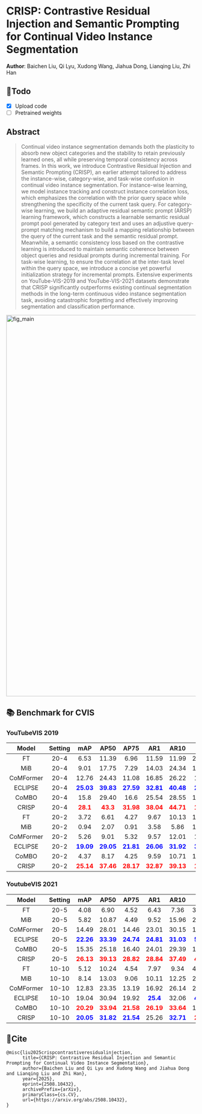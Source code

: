 # CRISP: Contrastive Residual Injection and Semantic Prompting for Continual Video Instance Segmentation
**Author**: Baichen Liu, Qi Lyu, Xudong Wang, Jiahua Dong, Lianqing Liu, Zhi Han

## 🚀Todo
- [x] Upload code
- [ ] Pretrained weights

## Abstract
>Continual video instance segmentation demands both the plasticity to absorb new object categories and the stability to retain previously learned ones, all while preserving temporal consistency across frames. In this work, we introduce Contrastive Residual Injection and Semantic Prompting (CRISP), an earlier attempt tailored to address the instance-wise, category-wise, and task-wise confusion in continual video instance segmentation. For instance-wise learning, we model instance tracking and construct instance correlation loss, which emphasizes the correlation with the prior query space while strengthening the specificity of the current task query. For category-wise learning, we build an adaptive residual semantic prompt (ARSP) learning framework, which constructs a learnable semantic residual prompt pool generated by category text and uses an adjustive query-prompt matching mechanism to build a mapping relationship between the query of the current task and the semantic residual prompt. Meanwhile, a semantic consistency loss based on the contrastive learning is introduced to maintain semantic coherence between object queries and residual prompts during incremental training. For task-wise learning, to ensure the correlation at the inter-task level within the query space, we introduce a concise yet powerful initialization strategy for incremental prompts. Extensive experiments on YouTube-VIS-2019 and YouTube-VIS-2021 datasets demonstrate that CRISP significantly outperforms existing continual segmentation methods in the long-term continuous video instance segmentation task, avoiding catastrophic forgetting and effectively improving segmentation and classification performance.

<img width="1716" height="1014" alt="fig_main" src="https://github.com/user-attachments/assets/ea94b90a-6a25-424f-bdbc-31e94465bd9e" />


## 📚 Benchmark for CVIS

### YouTubeVIS 2019

| **Model** | Setting |                  **mAP**                  |                 **AP50**                  |                 **AP75**                  |                  **AR1**                  |                 **AR10**                  |                  **FR**                  |
| :-------: | :-----: | :---------------------------------------: | :---------------------------------------: | :---------------------------------------: | :---------------------------------------: | :---------------------------------------: | :--------------------------------------: |
|    FT     |  20-4   |                   6.53                    |                   11.39                   |                   6.96                    |                   11.59                   |                   11.99                   |                  21.19                   |
|    MiB    |  20-4   |                   9.01                    |                   17.75                   |                   7.29                    |                   14.03                   |                   24.34                   |                  17.78                   |
| CoMFormer |  20-4   |                   12.76                   |                   24.43                   |                   11.08                   |                   16.85                   |                   26.22                   |                   13.6                   |
|  ECLIPSE  |  20-4   | **<span style="color:blue">25.03</span>** | **<span style="color:blue">39.83</span>** | **<span style="color:blue">27.59</span>** | **<span style="color:blue">32.81</span>** | **<span style="color:blue">40.48</span>** | **<span style="color:blue">2.23</span>** |
|  CoMBO   |  20-4   |                   15.8                    |                   29.40                   |                   16.6                    |                   25.54                   |                   28.55                   |                  16.05                   |
|   CRISP   |  20-4   |  **<span style="color:red">28.1</span>**  |  **<span style="color:red">43.3</span>**  | **<span style="color:red">31.98</span>**  | **<span style="color:red">38.04</span>**  | **<span style="color:red">44.71</span>**  | **<span style="color:red">1.93</span>**  |
|    FT     |  20-2   |                   3.72                    |                   6.61                    |                   4.27                    |                   9.67                    |                   10.13                   |                  15.56                   |
|   MiB    |  20-2   |                   0.94                    |                   2.07                    |                   0.91                    |                   3.58                    |                   5.86                    |                  16.26                   |
| CoMFormer |  20-2   |                   5.26                    |                   9.01                    |                   5.32                    |                   9.57                    |                   12.01                   |                   11.4                   |
|  ECLIPSE  |  20-2   | **<span style="color:blue">19.09</span>** | **<span style="color:blue">29.05</span>** | **<span style="color:blue">21.81</span>** | **<span style="color:blue">26.06</span>** | **<span style="color:blue">31.92</span>** | **<span style="color:blue">3.21</span>** |
|   CoMBO   |  20-2   |                   4.37                    |                   8.17                    |                   4.25                    |                   9.59                    |                   10.71                   |                  15.02                   |
|   CRISP   |  20-2   | **<span style="color:red">25.14</span>**  | **<span style="color:red">37.46</span>**  | **<span style="color:red">28.17</span>**  | **<span style="color:red">32.87</span>**  | **<span style="color:red">39.13</span>**  | **<span style="color:red">1.13</span>**  |

### YoutubeVIS 2021

| **Model** | Setting |                  **mAP**                  |                 **AP50**                  |                 **AP75**                  |                  **AR1**                  |                 **AR10**                  |                  **FR**                  |
| :-------: | :-----: | :---------------------------------------: | :---------------------------------------: | :---------------------------------------: | :---------------------------------------: | :---------------------------------------: | :--------------------------------------: |
|    FT     |  20-5   |                   4.08                    |                   6.90                    |                   4.52                    |                   6.43                    |                   7.36                    |                  32.63                   |
|    MiB    |  20-5   |                   5.82                    |                   10.87                   |                   4.49                    |                   9.52                    |                   15.96                   |                  25.44                   |
| CoMFormer |  20-5   |                   14.49                   |                   28.01                   |                   14.46                   |                   23.01                   |                   30.15                   |                  10.58                   |
|  ECLIPSE  |  20-5   | **<span style="color:blue">22.26</span>** | **<span style="color:blue">33.39</span>** | **<span style="color:blue">24.74</span>** | **<span style="color:blue">24.81</span>** | **<span style="color:blue">31.03</span>** | **<span style="color:blue">5.03</span>** |
|   CoMBO   |  20-5   |                   15.35                   |                   25.18                   |                   16.40                   |                   24.01                   |                   29.39                   |                  19.88                   |
|   CRISP   |  20-5   | **<span style="color:red">26.13</span>**  | **<span style="color:red">39.13</span>**  | **<span style="color:red">28.82</span>**  | **<span style="color:red">28.84</span>**  | **<span style="color:red">37.49</span>**  | **<span style="color:red">4.38</span>**  |
|    FT     |  10-10  |                   5.12                    |                   10.24                   |                   4.54                    |                   7.97                    |                   9.34                    |                  42.96                   |
|    MiB    |  10-10  |                   8.14                    |                   13.03                   |                   9.06                    |                   10.11                   |                   12.25                   |                  24.95                   |
| CoMFormer |  10-10  |                   12.83                   |                   23.35                   |                   13.19                   |                   16.92                   |                   26.14                   |                  23.67                   |
|  ECLIPSE  |  10-10  |                   19.04                   |                   30.94                   |                   19.92                   | **<span style="color:blue">25.4</span>**  |                   32.06                   | **<span style="color:blue">4.38</span>** |
|   CoMBO   |  10-10  | **<span style="color:red">20.29</span>**  | **<span style="color:red">33.94</span>**  | **<span style="color:red">21.58</span>**  | **<span style="color:red">26.19</span>**  | **<span style="color:red">33.64</span>**  |                  19.75                   |
|   CRISP   |  10-10  | **<span style="color:blue">20.05</span>** | **<span style="color:blue">31.82</span>** | **<span style="color:blue">21.54</span>** |                   25.26                   | **<span style="color:blue">32.71</span>** | **<span style="color:red">2.73</span>**  |

## 🚀Cite
```
@misc{liu2025crispcontrastiveresidualinjection,
      title={CRISP: Contrastive Residual Injection and Semantic Prompting for Continual Video Instance Segmentation}, 
      author={Baichen Liu and Qi Lyu and Xudong Wang and Jiahua Dong and Lianqing Liu and Zhi Han},
      year={2025},
      eprint={2508.10432},
      archivePrefix={arXiv},
      primaryClass={cs.CV},
      url={https://arxiv.org/abs/2508.10432}, 
}
```
